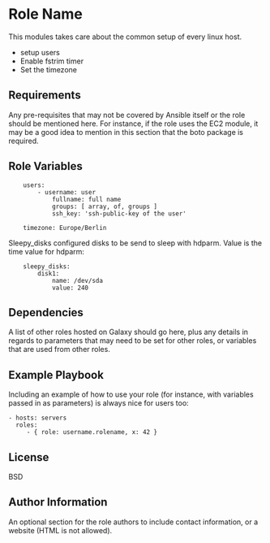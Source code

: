 Role Name
=========

This modules takes care about the common setup of every linux host.

* setup users
* Enable fstrim timer
* Set the timezone



Requirements
------------

Any pre-requisites that may not be covered by Ansible itself or the role should be mentioned here. For instance, if the role uses the EC2 module, it may be a good idea to mention in this section that the boto package is required.

Role Variables
--------------

		users:
			- username: user
				fullname: full name
				groups: [ array, of, groups ]
				ssh_key: 'ssh-public-key of the user'

		timezone: Europe/Berlin

Sleepy_disks configured disks to be send to sleep with hdparm. Value is the time value for hdparm:

		sleepy_disks:
			disk1:
				name: /dev/sda
				value: 240




Dependencies
------------

A list of other roles hosted on Galaxy should go here, plus any details in regards to parameters that may need to be set for other roles, or variables that are used from other roles.

Example Playbook
----------------

Including an example of how to use your role (for instance, with variables passed in as parameters) is always nice for users too:

    - hosts: servers
      roles:
         - { role: username.rolename, x: 42 }

License
-------

BSD

Author Information
------------------

An optional section for the role authors to include contact information, or a website (HTML is not allowed).
